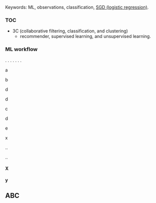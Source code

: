 Keywords: ML, observations, classification, [SGD (logistic regression)](http://cwiki.apache.org/confluence/display/MAHOUT/Logistic+Regression).

### TOC

* 3C (collaborative filtering, classification, and clustering)
  * recommender, supervised learning, and unsupervised learning.

### ML workflow

.
.
.
.
.
.
.



a


b

d

d


c


d


e

x


..









..

#### <a id="x">X</a>
#### y
## ABC
